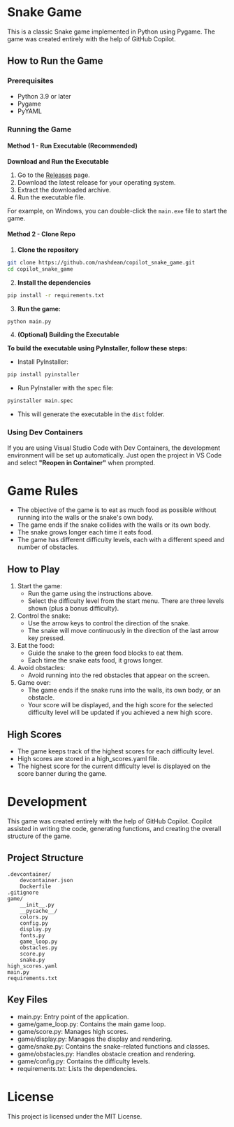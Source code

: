 # Snake Game

This is a classic Snake game implemented in Python using Pygame. The game was created entirely with the help of GitHub Copilot.

## How to Run the Game

### Prerequisites

- Python 3.9 or later
- Pygame
- PyYAML

### Running the Game
#### Method 1 - Run Executable (Recommended)
**Download and Run the Executable**

1. Go to the [Releases](https://github.com/nashdean/copilot_snake_game/releases) page.
2. Download the latest release for your operating system.
3. Extract the downloaded archive.
4. Run the executable file.

For example, on Windows, you can double-click the `main.exe` file to start the game.

#### Method 2 - Clone Repo
1. **Clone the repository**
```sh
git clone https://github.com/nashdean/copilot_snake_game.git
cd copilot_snake_game
```
2. **Install the dependencies**
```sh
pip install -r requirements.txt
```
3. **Run the game:**
```sh
python main.py
```
4. **(Optional) Building the Executable**

**To build the executable using PyInstaller, follow these steps:**

- Install PyInstaller:
```sh
pip install pyinstaller
```
- Run PyInstaller with the spec file:
```sh
pyinstaller main.spec
```
- This will generate the executable in the `dist` folder.

### Using Dev Containers
If you are using Visual Studio Code with Dev Containers, the development environment will be set up automatically. Just open the project in VS Code and select **"Reopen in Container"** when prompted.

# Game Rules
- The objective of the game is to eat as much food as possible without running into the walls or the snake's own body.
- The game ends if the snake collides with the walls or its own body.
- The snake grows longer each time it eats food.
- The game has different difficulty levels, each with a different speed and number of obstacles.

## How to Play
1. Start the game:
    - Run the game using the instructions above.
    - Select the difficulty level from the start menu. There are three levels shown (plus a bonus difficulty).
2. Control the snake:
    - Use the arrow keys to control the direction of the snake.
    - The snake will move continuously in the direction of the last arrow key pressed.
3. Eat the food:
    - Guide the snake to the green food blocks to eat them.
    - Each time the snake eats food, it grows longer.
4. Avoid obstacles:
    - Avoid running into the red obstacles that appear on the screen.
5. Game over:
    - The game ends if the snake runs into the walls, its own body, or an obstacle.
    - Your score will be displayed, and the high score for the selected difficulty level will be updated if you achieved a new high score.
## High Scores
- The game keeps track of the highest scores for each difficulty level.
- High scores are stored in a high_scores.yaml file.
- The highest score for the current difficulty level is displayed on the score banner during the game.

# Development
This game was created entirely with the help of GitHub Copilot. Copilot assisted in writing the code, generating functions, and creating the overall structure of the game.

## Project Structure

```
.devcontainer/
    devcontainer.json
    Dockerfile
.gitignore
game/
    __init__.py
    __pycache__/
    colors.py
    config.py
    display.py
    fonts.py
    game_loop.py
    obstacles.py
    score.py
    snake.py
high_scores.yaml
main.py
requirements.txt
```

## Key Files
- main.py: Entry point of the application.
- game/game_loop.py: Contains the main game loop.
- game/score.py: Manages high scores.
- game/display.py: Manages the display and rendering.
- game/snake.py: Contains the snake-related functions and classes.
- game/obstacles.py: Handles obstacle creation and rendering.
- game/config.py: Contains the difficulty levels.
- requirements.txt: Lists the dependencies.

# License
This project is licensed under the MIT License.
